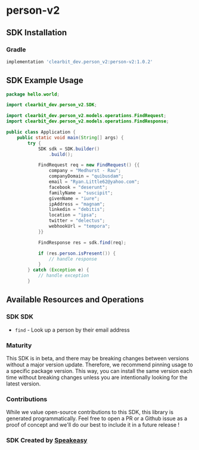 # person-v2

<!-- Start SDK Installation -->
## SDK Installation

### Gradle

```groovy
implementation 'clearbit_dev.person_v2:person-v2:1.0.2'
```
<!-- End SDK Installation -->

## SDK Example Usage
<!-- Start SDK Example Usage -->
```java
package hello.world;

import clearbit_dev.person_v2.SDK;

import clearbit_dev.person_v2.models.operations.FindRequest;
import clearbit_dev.person_v2.models.operations.FindResponse;

public class Application {
    public static void main(String[] args) {
        try {
            SDK sdk = SDK.builder()
                .build();

            FindRequest req = new FindRequest() {{
                company = "Medhurst - Rau";
                companyDomain = "quibusdam";
                email = "Ryan.Little62@yahoo.com";
                facebook = "deserunt";
                familyName = "suscipit";
                givenName = "iure";
                ipAddress = "magnam";
                linkedin = "debitis";
                location = "ipsa";
                twitter = "delectus";
                webhookUrl = "tempora";
            }}            

            FindResponse res = sdk.find(req);

            if (res.person.isPresent()) {
                // handle response
            }
        } catch (Exception e) {
            // handle exception
        }
```
<!-- End SDK Example Usage -->

<!-- Start SDK Available Operations -->
## Available Resources and Operations

### SDK SDK

* `find` - Look up a person by their email address
<!-- End SDK Available Operations -->

### Maturity

This SDK is in beta, and there may be breaking changes between versions without a major version update. Therefore, we recommend pinning usage 
to a specific package version. This way, you can install the same version each time without breaking changes unless you are intentionally 
looking for the latest version.

### Contributions

While we value open-source contributions to this SDK, this library is generated programmatically. 
Feel free to open a PR or a Github issue as a proof of concept and we'll do our best to include it in a future release !

### SDK Created by [Speakeasy](https://docs.speakeasyapi.dev/docs/using-speakeasy/client-sdks)
